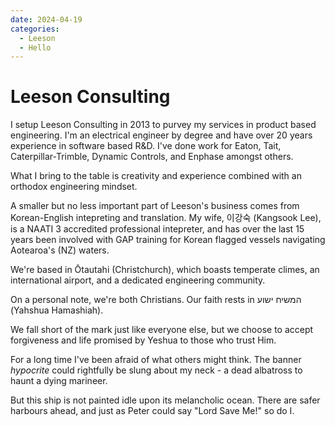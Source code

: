 ```yaml
---
date: 2024-04-19
categories:
  - Leeson
  - Hello
---
```


# Leeson Consulting

I setup Leeson Consulting in 2013 to purvey my services in product based engineering.
I'm an electrical engineer by degree and have over 20 years experience in software based R&D.
I've done work for Eaton, Tait, Caterpillar-Trimble, Dynamic Controls, and Enphase amongst others.

What I bring to the table is creativity and experience combined with an orthodox engineering mindset.

A smaller but no less important part of Leeson's business comes from Korean-English intepreting and translation.
My wife, 이강숙 (Kangsook Lee), is a NAATI 3 accredited professional intepreter,
and has over the last 15 years been involved with GAP training for Korean flagged vessels navigating Aotearoa's (NZ) waters.

We're based in Ōtautahi (Christchurch), which boasts temperate climes, an international airport, and a dedicated engineering community.

On a personal note, we're both Christians.
Our faith rests in המשיח ישוע (Yahshua Hamashiah).

We fall short of the mark just like everyone else,
but we choose to accept forgiveness and life promised by Yeshua to those who trust Him.

For a long time I've been afraid of what others might think.
The banner _hypocrite_ could rightfully be slung about my neck -
a dead albatross to haunt a dying marineer.

But this ship is not painted idle upon its melancholic ocean.
There are safer harbours ahead, and just as Peter could say "Lord Save Me!" so do I.
